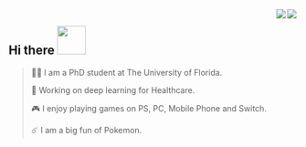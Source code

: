 <img align="right" src="https://github-readme-stats.vercel.app/api?username=danielqingz&?count_private=true&show_icons=true&theme=vue" />
<!-- 
<img align="right" src="https://github-readme-stats.vercel.app/api/top-langs/?username=danielqingz&show_icons=true&theme=vue" /> -->
<img align="right" src="https://github-readme-stats.vercel.app/api/wakatime?username=danielqingz&?count_private=true&show_icons=true&theme=vue" />

<h2> Hi there <img src="https://media.giphy.com/media/mGcNjsfWAjY5AEZNw6/giphy.gif" width="50"></h2>


> <p align='left'>🙋‍♂️ I am a PhD student at The University of Florida. </p>
> 
> <p align='left'>🔭 Working on deep learning for Healthcare.</p>
> 
> <p align='left'>🎮 I enjoy playing games on PS, PC, Mobile Phone and Switch. </p>
> 
> <p align='left'>☄️ I am a big fun of Pokemon. </p>

